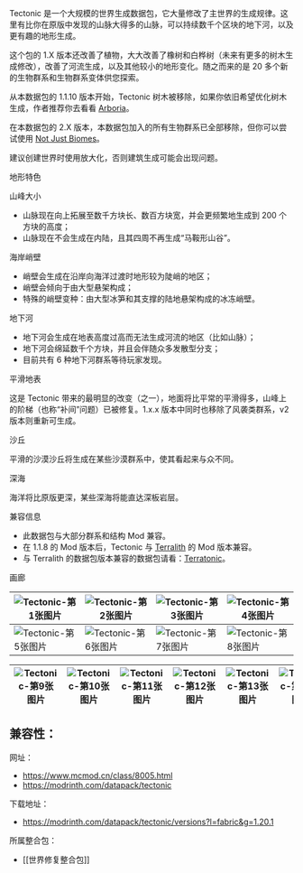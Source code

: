 Tectonic 是一个大规模的世界生成数据包，它大量修改了主世界的生成规律。这里有比你在原版中发现的山脉大得多的山脉，可以持续数千个区块的地下河，以及更有趣的地形生成。  

这个包的 1.X 版本还改善了植物，大大改善了橡树和白桦树（未来有更多的树木生成修改），改善了河流生成，以及其他较小的地形变化。随之而来的是 20 多个新的生物群系和生物群系变体供您探索。  

从本数据包的 1.1.10 版本开始，Tectonic 树木被移除，如果你依旧希望优化树木生成，作者推荐你去看看 [Arboria](https://www.mcmod.cn/class/8209.html "Arboria")。

在本数据包的 2.X 版本，本数据包加入的所有生物群系已全部移除，但你可以尝试使用 [Not Just Biomes](https://www.mcmod.cn/class/10770.html "Not Just Biomes")。

建议创建世界时使用放大化，否则建筑生成可能会出现问题。

地形特色

山峰大小

- 山脉现在向上拓展至数千方块长、数百方块宽，并会更频繁地生成到 200 个方块的高度；
- 山脉现在不会生成在内陆，且其四周不再生成“马鞍形山谷”。

海岸峭壁

- 峭壁会生成在沿岸向海洋过渡时地形较为陡峭的地区；
- 峭壁会倾向于由大型悬架构成；
- 特殊的峭壁变种：由大型冰笋和其支撑的陆地悬架构成的冰冻峭壁。

地下河

- 地下河会生成在地表高度过高而无法生成河流的地区（比如山脉）；
- 地下河会绵延数千个方块，并且会伴随众多发散型分支；
- 目前共有 6 种地下河群系等待玩家发现。

平滑地表

这是 Tectonic 带来的最明显的改变（之一），地面将比平常的平滑得多，山峰上的阶梯（也称“补间”问题）已被修复。1.x.x 版本中同时也移除了风袭类群系，v2 版本则重新可生成。

沙丘

平滑的沙漠沙丘将生成在某些沙漠群系中，使其看起来与众不同。

深海

海洋将比原版更深，某些深海将能直达深板岩层。

兼容信息

- 此数据包与大部分群系和结构 Mod 兼容。
- 在 1.1.8 的 Mod 版本后，Tectonic 与 [Terralith](https://www.mcmod.cn/class/4557.html "Terralith") 的 Mod 版本兼容。
- 与 Terralith 的数据包版本兼容的数据包请看：[Terratonic](https://www.mcmod.cn/class/11751.html "Terratonic")。

画廊

| ![Tectonic-第1张图片](https://i.mcmod.cn/editor/upload/20230619/1687161747_440419_RatY.webp) | ![Tectonic-第2张图片](https://i.mcmod.cn/editor/upload/20221214/1671000770_440419_lgiw.webp) | ![Tectonic-第3张图片](https://i.mcmod.cn/editor/upload/20221214/1671000780_440419_kmIR.webp) | ![Tectonic-第4张图片](https://i.mcmod.cn/editor/upload/20221214/1671000790_440419_cYFQ.webp) |
| ---------------------------------------------------------------------------------------- | ---------------------------------------------------------------------------------------- | ---------------------------------------------------------------------------------------- | ---------------------------------------------------------------------------------------- |
| ![Tectonic-第5张图片](https://i.mcmod.cn/editor/upload/20221031/1667230719_2_WhRO.webp)      | ![Tectonic-第6张图片](https://i.mcmod.cn/editor/upload/20221031/1667230720_2_JnRB.webp)      | ![Tectonic-第7张图片](https://i.mcmod.cn/editor/upload/20221031/1667230720_2_FmFd.webp)      | ![Tectonic-第8张图片](https://i.mcmod.cn/editor/upload/20221031/1667230720_2_YCUr.webp)      |

| ![Tectonic-第9张图片](https://i.mcmod.cn/editor/upload/20230619/1687161816_440419_yUJU.webp) | ![Tectonic-第10张图片](https://i.mcmod.cn/editor/upload/20230619/1687161817_440419_SxIP.webp) | ![Tectonic-第11张图片](https://i.mcmod.cn/editor/upload/20230619/1687161816_440419_HUcR.webp) | ![Tectonic-第12张图片](https://i.mcmod.cn/editor/upload/20230619/1687161816_440419_nMXH.webp) | ![Tectonic-第13张图片](https://i.mcmod.cn/editor/upload/20230619/1687161816_440419_UxTv.webp) | ![Tectonic-第14张图片](https://i.mcmod.cn/editor/upload/20230619/1687161815_440419_VnMl.webp) | ![Tectonic-第15张图片](https://i.mcmod.cn/editor/upload/20230619/1687161815_440419_Xqzk.webp) | ![Tectonic-第16张图片](https://i.mcmod.cn/editor/upload/20230619/1687161815_440419_tuzF.webp) | ![Tectonic-第17张图片](https://i.mcmod.cn/editor/upload/20230619/1687161814_440419_nlfy.webp) | ![Tectonic-第18张图片](https://i.mcmod.cn/editor/upload/20230619/1687161814_440419_CyNz.webp) |
| ---------------------------------------------------------------------------------------- | ----------------------------------------------------------------------------------------- | ----------------------------------------------------------------------------------------- | ----------------------------------------------------------------------------------------- | ----------------------------------------------------------------------------------------- | ----------------------------------------------------------------------------------------- | ----------------------------------------------------------------------------------------- | ----------------------------------------------------------------------------------------- | ----------------------------------------------------------------------------------------- | ----------------------------------------------------------------------------------------- |

兼容性：
- 

网址：
- https://www.mcmod.cn/class/8005.html
- https://modrinth.com/datapack/tectonic

下载地址：
- https://modrinth.com/datapack/tectonic/versions?l=fabric&g=1.20.1

所属整合包：
- [[世界修复整合包]]